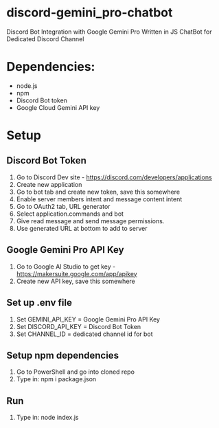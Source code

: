 # discord-gemini_pro-chatbot
Discord Bot Integration with Google Gemini Pro
Written in JS
ChatBot for Dedicated Discord Channel

# Dependencies:

 - node.js
 - npm
 - Discord Bot token
 - Google Cloud Gemini API key
 
# Setup

## Discord Bot Token

 1. Go to Discord Dev site - https://discord.com/developers/applications
 2. Create new application
 3. Go to bot tab and create new token, save this somewhere
 4. Enable server members intent and message content intent
 5. Go to OAuth2 tab, URL generator
 6. Select application.commands and bot
 7. Give read message and send message permissions.
 8. Use generated URL at bottom to add to server

## Google Gemini Pro API Key

 1. Go to Google AI Studio to get key - https://makersuite.google.com/app/apikey
 2. Create new API key, save this somewhere

## Set up .env file

 1. Set GEMINI_API_KEY = Google Gemini Pro API Key
 2. Set DISCORD_API_KEY = Discord Bot Token
 3. Set CHANNEL_ID = dedicated channel id for bot

## Setup npm dependencies

 1. Go to PowerShell and go into cloned repo
 2. Type in: npm i package.json

## Run

 1. Type in: node index.js
